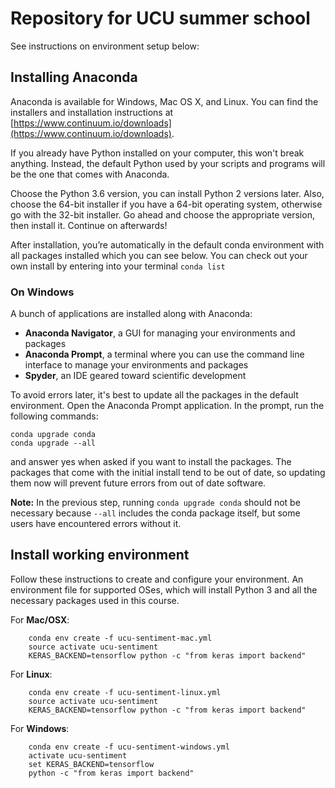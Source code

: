 # Repository for UCU summer school

See instructions on environment setup below:

## Installing Anaconda

Anaconda is available for Windows, Mac OS X, and Linux. You can find the installers and installation instructions at [https://www.continuum.io/downloads](https://www.continuum.io/downloads).

If you already have Python installed on your computer, this won't break anything. Instead, the default Python used by your scripts and programs will be the one that comes with Anaconda.

Choose the Python 3.6 version, you can install Python 2 versions later. Also, choose the 64-bit installer if you have a 64-bit operating system, otherwise go with the 32-bit installer. Go ahead and choose the appropriate version, then install it. Continue on afterwards!

After installation, you’re automatically in the default conda environment with all packages installed which you can see below. You can check out your own install by entering into your terminal  `conda list`

### On Windows
A bunch of applications are installed along with Anaconda:

- **Anaconda Navigator**, a GUI for managing your environments and packages
- **Anaconda Prompt**, a terminal where you can use the command line interface to manage your environments and packages
- **Spyder**, an IDE geared toward scientific development

To avoid errors later, it's best to update all the packages in the default environment. Open the Anaconda Prompt application. In the prompt, run the following commands:
```
conda upgrade conda
conda upgrade --all
```

and answer yes when asked if you want to install the packages. The packages that come with the initial install tend to be out of date, so updating them now will prevent future errors from out of date software.

**Note:** In the previous step, running ```conda upgrade conda``` should not be necessary because ```--all``` includes the conda package itself, but some users have encountered errors without it.


## Install working environment

Follow these instructions to create and configure your environment. An environment file for supported OSes, which will install Python 3 and all the necessary packages used in this course.

For __Mac/OSX__:
	
	
		conda env create -f ucu-sentiment-mac.yml
		source activate ucu-sentiment
		KERAS_BACKEND=tensorflow python -c "from keras import backend"
	

For __Linux__:

	
		conda env create -f ucu-sentiment-linux.yml
		source activate ucu-sentiment
		KERAS_BACKEND=tensorflow python -c "from keras import backend"
	

For __Windows__:

	
		conda env create -f ucu-sentiment-windows.yml
		activate ucu-sentiment
		set KERAS_BACKEND=tensorflow
		python -c "from keras import backend"

